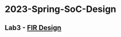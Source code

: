 # 2023-Spring-SoC-Design

## Lab3 - [FIR Design](https://github.com/jxes993409/2023-Spring-SoC-Design/blob/main/Lab3/)
